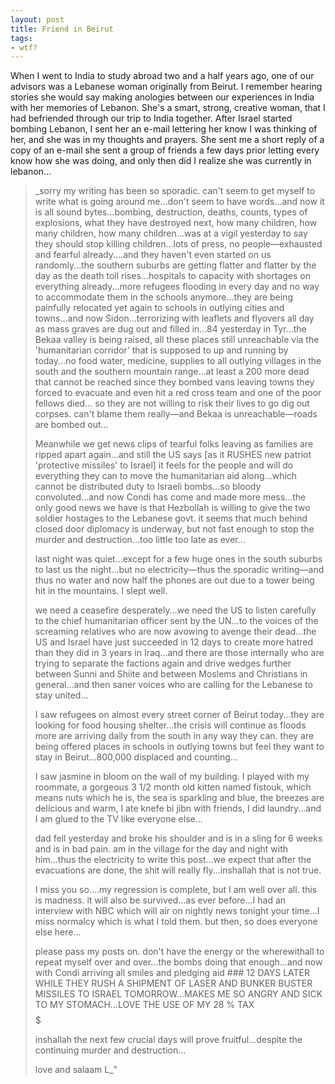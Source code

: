```yaml
---
layout: post
title: Friend in Beirut
tags:
- wtf?
---
```

When I went to India to study abroad two and a half years ago, one of our advisors was a Lebanese woman originally from Beirut. I remember hearing stories she would say making anologies between our experiences in India with her memories of Lebanon. She's a smart, strong, creative woman, that I had befriended through our trip to India together. After Israel started bombing Lebanon, I sent her an e-mail lettering her know I was thinking of her, and she was in my thoughts and prayers. She sent me a short reply of a copy of an e-mail she sent a group of friends a few days prior letting every know how she was doing, and only then did I realize she was currently in lebanon...

> _sorry my writing has been so sporadic. can't seem to get myself to write what is going around me...don't seem to have words...and now it is all sound bytes...bombing, destruction, deaths, counts, types of explosions, what they have destroyed next, how many children, how many children, how many children...was at a vigil yesterday to say they should stop killing children...lots of press, no people&#8212;exhausted and fearful already....and they haven't even started on us randomly...the southern suburbs are getting flatter and flatter by the day as the death toll rises...hospitals to capacity with shortages on everything already...more refugees flooding in every day and no way to accommodate them in the schools anymore...they are being painfully relocated yet again to schools in outlying cities and towns...and now Sidon...terrorizing with leaflets and flyovers all day as mass graves are dug out and filled in...84 yesterday in Tyr...the Bekaa valley is being raised, all these places still unreachable via the 'humanitarian corridor' that is supposed to up and running by today...no food water, medicine, supplies to all outlying villages in the south and the southern mountain range...at least a 200 more dead that cannot be reached since they bombed vans leaving towns they forced to evacuate and even hit a red cross team and one of the poor fellows died... so they are not willing to risk their lives to go dig out corpses. can't blame them really&#8212;and Bekaa is unreachable&#8212;roads are bombed out...
> 
> Meanwhile we get news clips of tearful folks leaving as families are ripped apart again...and still the US says [as it RUSHES new patriot 'protective missiles' to Israel] it feels for the people and will do everything they can to move the humanitarian aid along...which cannot be distributed duty to Israeli bombs...so bloody convoluted...and now Condi has come and made more mess...the only good news we have is that Hezbollah is willing to give the two soldier hostages to the Lebanese govt. it seems that much behind closed door diplomacy is underway, but not fast enough to stop the murder and destruction...too little too late as ever...
> 
> last night was quiet...except for a few huge ones in the south suburbs to last us the night...but no electricity&#8212;thus the sporadic writing&#8212;and thus no water and now half the phones are out due to a tower being hit in the mountains. I slept well.
> 
> we need a ceasefire desperately...we need the US to listen carefully to the chief humanitarian officer sent by the UN...to the voices of the screaming relatives who are now avowing to avenge their dead...the US and Israel have just succeeded in 12 days to create more hatred than they did in 3 years in Iraq...and there are those internally who are trying to separate the factions again and drive wedges further between Sunni and Shiite and between Moslems and Christians in general...and then saner voices who are calling for the Lebanese to stay united...
> 
> I saw refugees on almost every street corner of Beirut today...they are looking for food housing shelter...the crisis will continue as floods more are arriving daily from the south in any way they can. they are being offered places in schools in outlying towns but feel they want to stay in Beirut...800,000 displaced and counting...
> 
> I saw jasmine in bloom on the wall of my building. I played with my roommate, a gorgeous 3 1/2 month old kitten named fistouk, which means nuts which he is, the sea is sparkling and blue, the breezes are delicious and warm, I ate knefe bi jibn with friends, I did laundry...and I am glued to the TV like everyone else...
> 
> dad fell yesterday and broke his shoulder and is in a sling for 6 weeks and is in bad pain. am in the village for the day and night with him...thus the electricity to write this post...we expect that after the evacuations are done, the shit will really fly...inshallah that is not true.
> 
> I miss you so....my regression is complete, but I am well over all. this is madness. it will also be survived...as ever before...I had an interview with NBC which will air on nightly news tonight your time...I miss normalcy which is what I told them. but then, so does everyone else here...
> 
> please pass my posts on. don't have the energy or the wherewithall to repeat myself over and over...the bombs doing that enough...and now with Condi arriving all smiles and pledging aid ### 12 DAYS LATER WHILE THEY RUSH A SHIPMENT OF LASER AND BUNKER BUSTER MISSILES TO ISRAEL TOMORROW...MAKES ME SO ANGRY AND SICK TO MY STOMACH...LOVE THE USE OF MY 28 % TAX $$$$$
> 
> inshallah the next few crucial days will prove fruitful...despite the continuing murder and destruction...
> 
> love and salaam
> L_"
> 


